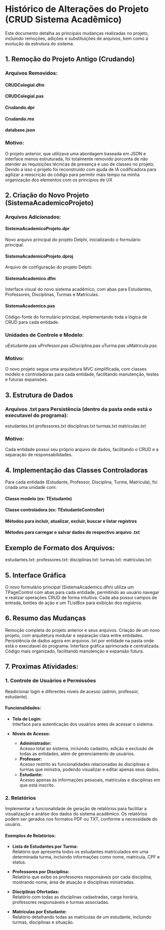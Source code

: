 # Histórico de Alterações do Projeto (CRUD Sistema Acadêmico)
Este documento detalha as principais mudanças realizadas no projeto, incluindo remoções, adições e substituições de arquivos, bem como a evolução da estrutura do sistema.

## 1. Remoção do Projeto Antigo (Crudando)
### Arquivos Removidos:
#### CRUDColegial.dfm
#### CRUDColegial.pas
#### Crudando.dpr
#### Crudando.res
#### database.json
### Motivo:
O projeto anterior, que utilizava uma abordagem baseada em JSON e interface menos estruturada, foi totalmente removido porconta de não atender as requisições técnicas de presença e uso de classes no projeto. Devido a isso o projeto foi reconstruido com ajuda de IA codificadora para agilizar a reescrição do código para permitir mais tempo na minha organização dos elementos com os principios de UX

## 2. Criação do Novo Projeto (SistemaAcademicoProjeto)
### Arquivos Adicionados:
#### SistemaAcademicoProjeto.dpr
Novo arquivo principal do projeto Delphi, inicializando o formulário principal.
#### SistemaAcademicoProjeto.dproj
Arquivo de configuração do projeto Delphi.
#### SistemaAcademico.dfm
Interface visual do novo sistema acadêmico, com abas para Estudantes, Professores, Disciplinas, Turmas e Matrículas.
#### SistemaAcademico.pas
Código-fonte do formulário principal, implementando toda a lógica de CRUD para cada entidade.
### Unidades de Controle e Modelo:
uEstudante.pas
uProfessor.pas
uDisciplina.pas
uTurma.pas
uMatricula.pas
### Motivo:
O novo projeto segue uma arquitetura MVC simplificada, com classes modelo e controladoras para cada entidade, facilitando manutenção, testes e futuras expansões.

## 3. Estrutura de Dados
### Arquivos .txt para Persistência (dentro da pasta onde está o executavel do programa):
estudantes.txt
professores.txt
disciplinas.txt
turmas.txt
matriculas.txt
### Motivo:
Cada entidade possui seu próprio arquivo de dados, facilitando o CRUD e a separação de responsabilidades.

## 4. Implementação das Classes Controladoras
Para cada entidade (Estudante, Professor, Disciplina, Turma, Matrícula), foi criada uma unidade com:

#### Classe modelo (ex: TEstudante)
#### Classe controladora (ex: TEstudanteController)
#### Métodos para incluir, atualizar, excluir, buscar e listar registros
#### Métodos para carregar e salvar dados do respectivo arquivo .txt
## Exemplo de Formato dos Arquivos:

estudantes.txt:
professores.txt:
disciplinas.txt:
turmas.txt:
matriculas.txt:

## 5. Interface Gráfica
O novo formulário principal (SistemaAcademico.dfm) utiliza um TPageControl com abas para cada entidade, permitindo ao usuário navegar e realizar operações CRUD de forma intuitiva.
Cada aba possui campos de entrada, botões de ação e um TListBox para exibição dos registros.
## 6. Resumo das Mudanças
Remoção completa do projeto anterior e seus arquivos.
Criação de um novo projeto, com arquitetura modular e separação clara entre entidades.
Persistência de dados agora em arquivos .txt por entidade na pasta onde está o executavel do programa.
Interface gráfica aprimorada e centralizada.
Código mais organizado, facilitando manutenção e expansão futura.

## 7. Proximas Atividades:

### 1. Controle de Usuários e Permissões

Readicionar login e diferentes níveis de acesso (admin, professor, estudante).

#### Funcionalidades:

- **Tela de Login:**  
  Interface para autenticação dos usuários antes de acessar o sistema.

- **Níveis de Acesso:**  
  - **Administrador:**  
    Acesso total ao sistema, incluindo cadastro, edição e exclusão de todas as entidades, além de gerenciamento de usuários.
  - **Professor:**  
    Acesso restrito às funcionalidades relacionadas às disciplinas e turmas que ministra, podendo visualizar e editar apenas seus dados.
  - **Estudante:**  
    Acesso apenas às informações pessoais, matrículas e disciplinas em que está inscrito.

### 2. Relatórios

Implementar a funcionalidade de geração de relatórios para facilitar a visualização e análise dos dados do sistema acadêmico. Os relatórios podem ser gerados nos formatos PDF ou TXT, conforme a necessidade do usuário.

#### Exemplos de Relatórios:

- **Lista de Estudantes por Turma:**  
  Relatório que apresenta todos os estudantes matriculados em uma determinada turma, incluindo informações como nome, matrícula, CPF e status.

- **Professores por Disciplina:**  
  Relatório que exibe os professores responsáveis por cada disciplina, mostrando nome, área de atuação e disciplinas ministradas.

- **Disciplinas Ofertadas:**  
  Relatório com todas as disciplinas cadastradas, carga horária, professores responsáveis e turmas associadas.

- **Matrículas por Estudante:**  
  Relatório detalhando todas as matrículas de um estudante, incluindo turmas, disciplinas e situação.